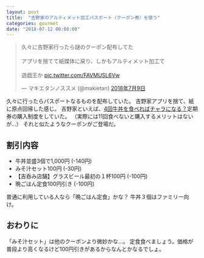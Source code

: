 ```yaml
---
layout: post
title:  "吉野家のアルティメット加工パスポート（クーポン券）を使う"
categories: gourmet
date: "2018-07-12 00:00:00"
---
```


<blockquote class="twitter-tweet" data-lang="ja"><p lang="ja" dir="ltr">久々に吉野家行ったら謎のクーポン配布してた<br><br>アプリを捨てて紙媒体に戻り、しかもアルティメット加工て<br><br>遊戯王か <a href="https://t.co/FAVMUSL6Vw">pic.twitter.com/FAVMUSL6Vw</a></p>&mdash; マキエタンノススメ (@makietan) <a href="https://twitter.com/makietan/status/1016371468286885889?ref_src=twsrc%5Etfw">2018年7月9日</a></blockquote>
<script async src="https://platform.twitter.com/widgets.js" charset="utf-8"></script>

久々に行ったらパスポートなるものを配布していた。
吉野家アプリを捨て、紙に原点回帰した感じ。
吉野家といえば、[4回牛丼を食べればチャラになる？](http://tanjoin.hatenablog.jp/entry/2017/09/01/210000)定期券の購入制度をしていた。
（実際には11回食べないと購入するメリットはないが...）
それと似たようなクーポンがご登場だ。

## 割引内容

- 牛丼並盛3個で1,000円 (-140円)
- みそ汁セット100円 (-30円)
- 【吉呑み店舗】グラスビール最初の１杯100円 (-100円)
- 晩ごはん定食100円引き (-100円)

普通に利用している人なら「晩ごはん定食」かな？
牛丼３個はファミリー向け。

## おわりに

「みそ汁セット」は他のクーポンより微妙かな...。
定食食べましょう。価格が普段より高くなるけど100円引きがあるからなんとかなるでしょ。
